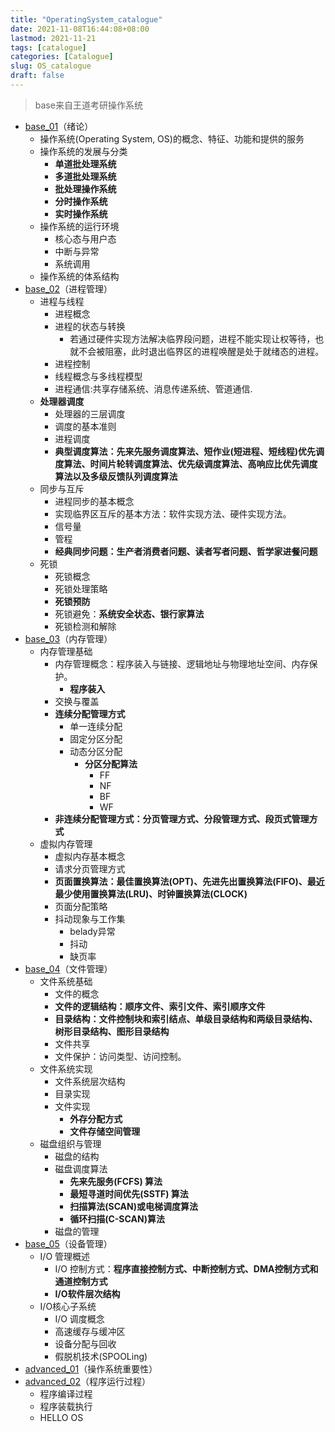 ```yaml
---
title: "OperatingSystem_catalogue"
date: 2021-11-08T16:44:08+08:00
lastmod: 2021-11-21
tags: [catalogue]
categories: [Catalogue]
slug: OS_catalogue
draft: false
---
```

> base来自王道考研操作系统
- [base_01](https://qizhengzou.github.io/operatingsystem_base_01/)（绪论）
    - 操作系统(Operating System, OS)的概念、特征、功能和提供的服务
    - 操作系统的发展与分类
        - **单道批处理系统**
        - **多道批处理系统**
        - **批处理操作系统**
        - **分时操作系统**
        - **实时操作系统**
    - 操作系统的运行环境
        - 核心态与用户态
        - 中断与异常
        - 系统调用
    - 操作系统的体系结构
- [base_02](https://qizhengzou.github.io/operatingsystem_base_02/)（进程管理）
    - 进程与线程
        - 进程概念
        - 进程的状态与转换
            - 若通过硬件实现方法解决临界段问题，进程不能实现让权等待，也就不会被阻塞，此时退出临界区的进程唤醒是处于就绪态的进程。
        - 进程控制
        - 线程概念与多线程模型
        - 进程通信:共享存储系统、消息传递系统、管道通信.
    - **处理器调度**
        - 处理器的三层调度
        - 调度的基本准则
        - 进程调度
        - **典型调度算法：先来先服务调度算法、短作业(短进程、短线程)优先调度算法、时间片轮转调度算法、优先级调度算法、高响应比优先调度算法以及多级反馈队列调度算法**
    - 同步与互斥
        - 进程同步的基本概念
        - 实现临界区互斥的基本方法：软件实现方法、硬件实现方法。
        - 信号量
        - 管程
        - **经典同步问题：生产者消费者问题、读者写者问题、哲学家进餐问题**
    - 死锁
        - 死锁概念
        - 死锁处理策略
        - **死锁预防**
        - 死锁避免：**系统安全状态、银行家算法**
        - 死锁检测和解除
- [base_03](https://qizhengzou.github.io/operatingsystem_base_03/)（内存管理）
    - 内存管理基础
        - 内存管理概念：程序装入与链接、逻辑地址与物理地址空间、内存保护。
            - **程序装入**
        - 交换与覆盖
        - **连续分配管理方式**
            - 单一连续分配
            - 固定分区分配
            - 动态分区分配
                - **分区分配算法**
                    - FF
                    - NF
                    - BF
                    - WF
        - **非连续分配管理方式：分页管理方式、分段管理方式、段页式管理方式**
    - 虚拟内存管理
        - 虚拟内存基本概念
        - 请求分页管理方式
        - **页面置换算法：最佳置换算法(OPT)、先进先出置换算法(FIFO)、最近最少使用置换算法(LRU)、时钟置换算法(CLOCK)**
        - 页面分配策略
        - 抖动现象与工作集
            - belady异常
            - 抖动
            - 缺页率
- [base_04](https://qizhengzou.github.io/operatingsystem_base_04/)（文件管理）
    - 文件系统基础
        - 文件的概念
        - **文件的逻辑结构：顺序文件、索引文件、索引顺序文件**
        - **目录结构：文件控制块和索引结点、单级目录结构和两级目录结构、树形目录结构、图形目录结构**
        - 文件共享
        - 文件保护：访问类型、访问控制。
    - 文件系统实现
        - 文件系统层次结构
        - 目录实现
        - 文件实现
            - **外存分配方式**
            - **文件存储空间管理**
    - 磁盘组织与管理
        - 磁盘的结构
        - 磁盘调度算法
            - **先来先服务(FCFS) 算法**
            - **最短寻道时间优先(SSTF) 算法**
            - **扫描算法(SCAN)或电梯调度算法**
            - **循环扫描(C-SCAN)算法**  
        - 磁盘的管理
- [base_05](https://qizhengzou.github.io/operatingsystem_base_05/)（设备管理）
    - I/O 管理概述
        - I/O 控制方式：**程序直接控制方式、中断控制方式、DMA控制方式和通道控制方式**
        - **I/O软件层次结构**
    - I/O核心子系统
        - I/O 调度概念
        - 高速缓存与缓冲区
        - 设备分配与回收
        - 假脱机技术(SPOOLing)
- [advanced_01](https://qizhengzou.github.io/operatingsystem_advanced_01/)（操作系统重要性）
- [advanced_02](https://qizhengzou.github.io/operatingsystem_advanced_02/)（程序运行过程）
    - 程序编译过程
    - 程序装载执行
    - HELLO OS




